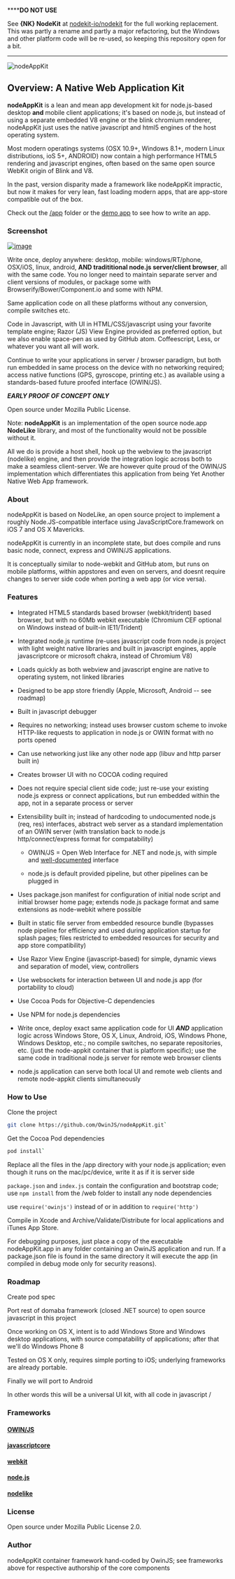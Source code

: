 ******DO NOT USE** 

See **{NK} NodeKit** at [nodekit-io/nodekit](https://github.com/nodekit-io/nodekit) for the full working replacement.   This was partly a rename and partly a major refactoring, but the Windows and other platform code will be re-used, so keeping this repository open for a bit.

********

![nodeAppKit](https://raw.github.com/OwinJS/nodeAppKit/master/app-shared/owinjs-splash/images/nodeAppKit.png)

## Overview: A Native Web Application Kit

**nodeAppKit** is a lean and mean app development kit for node.js-based desktop **and** mobile client applications;  it's based on node.js, but instead of using a separate embedded V8 engine or the blink chromium renderer, nodeAppKit just uses the native javascript and html5 engines of the host operating system. 

Most modern operatings systems (OSX 10.9+, Windows 8.1+, modern Linux distributions, ioS 5+, ANDROID) now contain a high performance HTML5 rendering and javascript engines, often based on the same open source WebKit origin of Blink and V8.   

In the past, version disparity made a framework like nodeAppKit impractic, but now it makes for very lean, fast loading modern apps, that are app-store compatible out of the box.

Check out the [/app](https://github.com/OwinJS/nodeAppKit/tree/master/app) folder or the [demo app](https://github.com/OwinJS/owinjs-demo) to see how to write an app.

### Screenshot
[![image](https://raw.githubusercontent.com/OwinJS/owinjs-demo/master/owinjs-demo.png)](https://github.com/OwinJS/owinjs-demo)

Write once, deploy anywhere: desktop, mobile: windows/RT/phone, OSX/iOS, linux, android, **AND tradititional node.js server/client browser**, all with the same code.  You no longer need to maintain separate server and client versions of modules, or package some with Browserify/Bower/Component.io and some with NPM.

Same application code on all these platforms without any conversion, compile switches etc.

Code in Javascript, with UI in HTML/CSS/javascript using your favorite template engine; Razor (JS) View Engine provided as preferred option, but we also enable space-pen as used by GitHub atom.   Coffeescript, Less, or whatever you want all will work. 

Continue to write your applications in server / browser paradigm, but both run embedded in same process on the device with no networking required;  access native functions (GPS, gyroscope, printing etc.) as available using a standards-based future proofed interface (OWIN/JS).

***EARLY PROOF OF CONCEPT ONLY***

Open source under Mozilla Public License.


Note: **nodeAppKit** is an implementation of the open source node.app **NodeLike** library, and most of the functionality would not be possible without it.  

All we do is provide a host shell, hook up the webview to the javascript (nodelike) engine, and then provide the integration logic across both to make a seamless client-server.  We are however quite proud of the OWIN/JS implementation which differentiates this application from being Yet Another Native Web App framework.

### About

nodeAppKit is based on NodeLike, an open source project to implement a roughly Node.JS-compatible interface using JavaScriptCore.framework on iOS 7 and OS X Mavericks.

nodeAppKit is currently in an incomplete state, but does compile and runs basic node, connect, express and OWIN/JS applications.

It is conceptually similar to node-webkit and GitHub atom, but runs on mobile platforms, within appstores and even on servers, and doesnt require changes to server side code when porting a web app (or vice versa). 

### Features

- Integrated HTML5 standards based browser (webkit/trident) based browser, but with no 60Mb webkit executable (Chromium CEF optional on Windows instead of built-in IE11/Trident)

- Integrated node.js runtime (re-uses javascript code from node.js project with light weight native libraries and built in javascript engines, apple javascriptcore or microsoft chakra, instead of Chromium V8)

- Loads quickly as both webview and javascript engine are native to operating system, not linked libraries

- Designed to be app store friendly (Apple, Microsoft, Android -- see roadmap)

- Built in javascript debugger

- Requires no networking;  instead uses browser custom scheme to invoke HTTP-like requests to application in node.js or OWIN format with no ports opened

- Can use networking just like any other node app (libuv and http parser built in)

- Creates browser UI with no COCOA coding required

- Does not require special client side code;  just re-use your existing node.js express or connect applications, but run embedded within the app, not in a separate process or server

- Extensibility built in;  instead of hardcoding to undocumented node.js (req, res) interfaces, abstract web server as a standard implementation of an OWIN server (with translation back to node.js http/connect/express format for compatability)

	- OWIN/JS = Open Web Interface for .NET and node.js, with simple and [well-documented](http://owinjs.org) interface
	
	- node.js is default provided pipeline, but other pipelines can be plugged in

- Uses package.json manifest for configuration of initial node script and initial browser home page;  extends node.js package format and same extensions as node-webkit where possible

- Built in static file server from embedded resource bundle (bypasses node pipeline for efficiency and used during application startup for splash pages;  files restricted to embedded resources for security and app store compatibility)

- Use Razor View Engine (javascript-based) for simple, dynamic views and separation of model, view, controllers

- Use websockets for interaction between UI and node.js app (for portability to cloud)

- Use Cocoa Pods for Objective-C dependencies

- Use NPM for node.js dependencies

- Write once, deploy exact same application code for UI ***AND*** application logic across Windows Store, OS X, Linux, Android, iOS, Windows Phone, Windows Desktop, etc.;  no compile switches, no separate repositories, etc. (just the node-appkit container that is platform specific);  use the same code in traditional node.js server for remote web browser clients 

- node.js application can serve both local UI and remote web clients and remote node-appkit clients simultaneously

### How to Use
Clone the project

```bash
git clone https://github.com/OwinJS/nodeAppKit.git`
```

Get the Cocoa Pod dependencies

```bash
pod install`
```

Replace all the files in the /app directory with your node.js application;  even though it runs on the mac/pc/device, write it as if it is server side

`package.json` and `index.js` contain the configuration and bootstrap code;  use `npm install` from the /web folder to install any node dependencies

use `require('owinjs')` instead of or in addition to `require('http')`

Compile in Xcode and Archive/Validate/Distribute for local applications and iTunes App Store.

For debugging purposes, just place a copy of the executable nodeAppKit.app in any folder containing an OwinJS application and run.  If a package.json file is found in the same directory it will execute the app (in compiled in debug mode only for security reasons).

### Roadmap

Create pod spec

Port rest of domaba framework (closed .NET source) to open source javascript in this project

Once working on OS X, intent is to add Windows Store and Windows desktop applications, with source compatability of applications; after that we'll do Windows Phone 8

Tested on OS X only, requires simple porting to iOS;  underlying frameworks are already portable.

Finally we will port to Android

In other words this will be a universal UI kit, with all code in javascript / 

### Frameworks

#### [OWIN/JS](http://owinjs.org)

#### [javascriptcore](http://asciiwwdc.com/2013/sessions/615)

#### [webkit](https://developer.apple.com/library/mac/documentation/Cocoa/Conceptual/DisplayWebContent/DisplayWebContent.html#//apple_ref/doc/uid/10000164i)

#### [node.js](http://nodejs.org)

#### [nodelike](https://github.com/node-app/Nodelike)

### License

Open source under Mozilla Public License 2.0.


### Author

nodeAppKit container framework hand-coded by OwinJS;  see frameworks above for respective authorship of the core components
